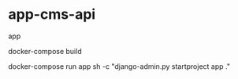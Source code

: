 # app-cms-api
app

docker-compose build

docker-compose run app sh -c "django-admin.py startproject app ."